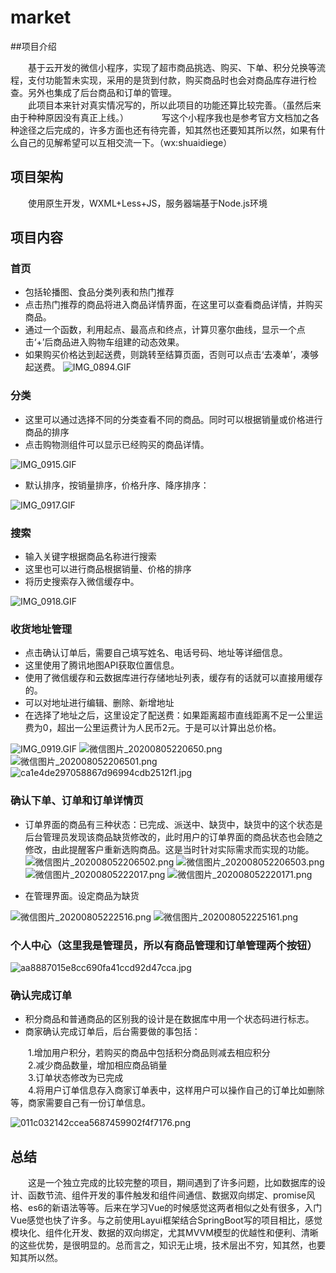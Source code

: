# market

##项目介绍

　　基于云开发的微信小程序，实现了超市商品挑选、购买、下单、积分兑换等流程，支付功能暂未实现，采用的是货到付款，购买商品时也会对商品库存进行检查。另外也集成了后台商品和订单的管理。  
　　此项目本来针对真实情况写的，所以此项目的功能还算比较完善。（虽然后来由于种种原因没有真正上线。）　　
　　写这个小程序我也是参考官方文档加之各种途径之后完成的，许多方面也还有待完善，知其然也还要知其所以然，如果有什么自己的见解希望可以互相交流一下。（wx:shuaidiege）

## 项目架构
　　使用原生开发，WXML+Less+JS，服务器端基于Node.js环境

## 项目内容
### 首页
- 包括轮播图、食品分类列表和热门推荐
- 点击热门推荐的商品将进入商品详情界面，在这里可以查看商品详情，并购买商品。
- 通过一个函数，利用起点、最高点和终点，计算贝塞尔曲线，显示一个点击‘+’后商品进入购物车组建的动态效果。
- 如果购买价格达到起送费，则跳转至结算页面，否则可以点击‘去凑单’，凑够起送费。
 ![IMG_0894.GIF](http://ww1.sinaimg.cn/mw690/006Ri855gy1ghg43e09trg30ch0m6x6s.gif)

### 分类
- 这里可以通过选择不同的分类查看不同的商品。同时可以根据销量或价格进行商品的排序
- 点击购物测组件可以显示已经购买的商品详情。

![IMG_0915.GIF](http://ww1.sinaimg.cn/large/006Ri855gy1ghg94y3jjjg306t0c4npd.gif)

- 默认排序，按销量排序，价格升序、降序排序：

![IMG_0917.GIF](http://ww1.sinaimg.cn/large/006Ri855gy1ghg98yop1eg309f0grhdt.gif)

### 搜索
- 输入关键字根据商品名称进行搜索
- 这里也可以进行商品根据销量、价格的排序
- 将历史搜索存入微信缓存中。

![IMG_0918.GIF](http://ww1.sinaimg.cn/large/006Ri855gy1ghg9bize5ig306u0c54qp.gif)

### 收货地址管理
- 点击确认订单后，需要自己填写姓名、电话号码、地址等详细信息。
- 这里使用了腾讯地图API获取位置信息。
- 使用了微信缓存和云数据库进行存储地址列表，缓存有的话就可以直接用缓存的。
- 可以对地址进行编辑、删除、新增地址
- 在选择了地址之后，这里设定了配送费：如果距离超市直线距离不足一公里运费为0，超出一公里运费计为人民币2元。于是可以计算出总价格。

![IMG_0919.GIF](http://ww1.sinaimg.cn/large/006Ri855gy1ghga3teiwig307u0dykjl.gif)
![微信图片_20200805220650.png](http://ww1.sinaimg.cn/mw690/006Ri855gy1ghgaek6ggoj30yi1pcajq.jpg)
![微信图片_202008052206501.png](http://ww1.sinaimg.cn/mw690/006Ri855gy1ghgael323yj30yi1pc7g4.jpg)
![ca1e4de297058867d96994cdb2512f1.jpg](http://ww1.sinaimg.cn/mw690/006Ri855gy1ghgahfc34lj30u01hc773.jpg)

### 确认下单、订单和订单详情页
- 订单界面的商品有三种状态：已完成、派送中、缺货中，缺货中的这个状态是后台管理员发现该商品缺货修改的，此时用户的订单界面的商品状态也会随之修改，由此提醒客户重新选购商品。这是当时针对实际需求而实现的功能。
![微信图片_202008052206502.png](http://ww1.sinaimg.cn/mw690/006Ri855gy1ghgael8s6wj30yi1pc4b1.jpg)
![微信图片_202008052206503.png](http://ww1.sinaimg.cn/mw690/006Ri855gy1ghgael3zipj30yi1pcdn2.jpg)
![微信图片_20200805222017.png](http://ww1.sinaimg.cn/mw690/006Ri855gy1ghgasbqyhdj30yi1pck3d.jpg)
![微信图片_202008052220171.png](http://ww1.sinaimg.cn/mw690/006Ri855gy1ghgasb6b7kj30yi1pcgt2.jpg)

- 在管理界面。设定商品为缺货

![微信图片_20200805222516.png](http://ww1.sinaimg.cn/mw690/006Ri855gy1ghgaxpqslvj30yi1pc138.jpg)
![微信图片_202008052225161.png](http://ww1.sinaimg.cn/mw690/006Ri855gy1ghgaxq40kpj30yi1pc45o.jpg)

### 个人中心（这里我是管理员，所以有商品管理和订单管理两个按钮）
![aa8887015e8cc690fa41ccd92d47cca.jpg](http://ww1.sinaimg.cn/mw690/006Ri855gy1ghgb3gbc32j30yi1pcafb.jpg)

### 确认完成订单
- 积分商品和普通商品的区别我的设计是在数据库中用一个状态码进行标志。
- 商家确认完成订单后，后台需要做的事包括：

　　1.增加用户积分，若购买的商品中包括积分商品则减去相应积分  
　　2.减少商品数量，增加相应商品销量  
　　3.订单状态修改为已完成  
　　4.将用户订单信息存入商家订单表中，这样用户可以操作自己的订单比如删除等，商家需要自己有一份订单信息。

![011c032142ccea5687459902f4f7176.png](http://ww1.sinaimg.cn/mw690/006Ri855gy1ghgbmetnibj30yi1pcx4p.jpg)


## 总结
　　这是一个独立完成的比较完整的项目，期间遇到了许多问题，比如数据库的设计、函数节流、组件开发的事件触发和组件间通信、数据双向绑定、promise风格、es6的新语法等等。后来在学习Vue的时候感觉这两者相似之处有很多，入门Vue感觉也快了许多。与之前使用Layui框架结合SpringBoot写的项目相比，感觉模块化、组件化开发、数据的双向绑定，尤其MVVM模型的优越性和便利、清晰的这些优势，是很明显的。总而言之，知识无止境，技术层出不穷，知其然，也要知其所以然。


